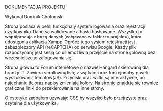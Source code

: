 DOKUMENTACJA PROJEKTU

Wykonał Dominik Chotomski


Strona posiada w pełni funkcjonaly system logowania oraz rejestracji użytkownika. Dane są walidowane a hasła hashowane.
Wszystko to współpracuje z bazą danych (załączoną w folderze projektu), która udostępnia aplikacja Xampp.
Oprócz tego system rejestracji jest zabezpieczony API (reCAPTCHA) od serwisu Google.
Kazdy plik rozpoczynany jest sesją co uniemożliwia przejście na strone gółówną bez wcześniejszego zalogowania się.

Strona główna to Forum internetowe o nazwie Hangard skierowaną dla branży IT. Zawiera scrollowną listę z wątkami oraz 
funkcjonalny pasek wyszukiwania tematów(JS). Przyciski oraz wątki są interaktywne, po najechaniu tło oraz napisy
zmieniają kolory. Na stronie znajdują się również graficzne liniki do przekierowania na inne strony.

O estetyke zadbałem używając CSS by wszytko było przejrzyste oraz czytelne dla użytkownika.


